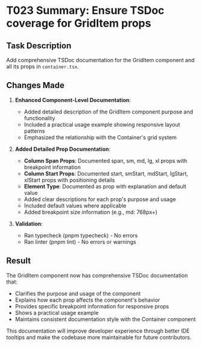 # T023 Summary: Ensure TSDoc coverage for GridItem props

## Task Description
Add comprehensive TSDoc documentation for the GridItem component and all its props in `container.tsx`.

## Changes Made

1. **Enhanced Component-Level Documentation**:
   - Added detailed description of the GridItem component purpose and functionality
   - Included a practical usage example showing responsive layout patterns
   - Emphasized the relationship with the Container's grid system

2. **Added Detailed Prop Documentation**:
   - **Column Span Props**: Documented span, sm, md, lg, xl props with breakpoint information
   - **Column Start Props**: Documented start, smStart, mdStart, lgStart, xlStart props with positioning details
   - **Element Type**: Documented as prop with explanation and default value
   - Added clear descriptions for each prop's purpose and usage
   - Included default values where applicable
   - Added breakpoint size information (e.g., md: 768px+)

3. **Validation**:
   - Ran typecheck (pnpm typecheck) - No errors
   - Ran linter (pnpm lint) - No errors or warnings

## Result
The GridItem component now has comprehensive TSDoc documentation that:
- Clarifies the purpose and usage of the component
- Explains how each prop affects the component's behavior
- Provides specific breakpoint information for responsive props
- Shows a practical usage example
- Maintains consistent documentation style with the Container component

This documentation will improve developer experience through better IDE tooltips and 
make the codebase more maintainable for future contributors.